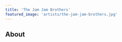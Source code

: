 ```yaml
---
title: 'The Jam Jam Brothers'
featured_image: 'artists/the-jam-jam-brothers.jpg'
---
```


## About


